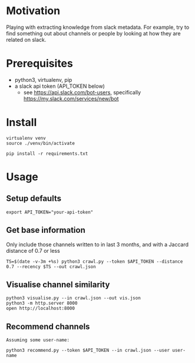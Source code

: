 # Motivation

Playing with extracting knowledge from slack metadata. For example, try to find something out about channels
or people by looking at how they are related on slack.

# Prerequisites

* python3, virtualenv, pip
* a slack api token (API_TOKEN below)
    * see https://api.slack.com/bot-users, specifically https://my.slack.com/services/new/bot

# Install

    virtualenv venv
    source ./venv/bin/activate

    pip install -r requirements.txt

# Usage

## Setup defaults

    export API_TOKEN="your-api-token"

## Get base information

Only include those channels written to in last 3 months, and with a Jaccard distance of 0.7 or less

    TS=$(date -v-3m +%s) python3 crawl.py --token $API_TOKEN --distance 0.7 --recency $TS --out crawl.json

## Visualise channel similarity

    python3 visualise.py --in crawl.json --out vis.json
    python3 -m http.server 8000
    open http://localhost:8000
    
## Recommend channels

    Assuming some user-name:

    python3 recommend.py --token $API_TOKEN --in crawl.json --user user-name
